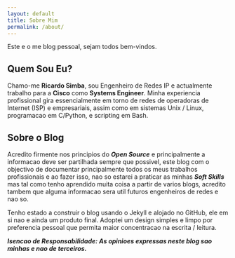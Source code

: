 ```yaml
---
layout: default
title: Sobre Mim
permalink: /about/
---
```


Este e o me blog pessoal, sejam todos bem-vindos.

## Quem Sou Eu?

Chamo-me **Ricardo Simba**, sou Engenheiro de Redes IP e actualmente trabalho para a **Cisco** como **Systems Engineer**. Minha experiencia profissional gira essencialmente em torno de redes de operadoras de Internet (ISP) e empresariais, assim como em sistemas Unix / Linux, programacao em C/Python, e scripting em Bash.

## Sobre o Blog

Acredito firmente nos principios do ***Open Source*** e principalmente a informacao deve ser partilhada sempre que possivel,  este blog com o objectivo de documentar principalmente todos os meus trabalhos profissionais e ao fazer isso, nao so estarei a praticar as minhas ***Soft Skills*** mas tal como tenho aprendido muita coisa a partir de varios blogs, acredito tambem que alguma informacao sera util futuros engenheiros de redes e nao so.

Tenho estado a construir o blog usando o Jekyll e alojado no GitHub, ele em si nao e ainda um produto final. Adoptei um design simples e limpo por preferencia pessoal que permita maior concentracao na escrita / leitura.


***Isencao de Responsabilidade: As opinioes expressas neste blog sao minhas e nao de terceiros.***
